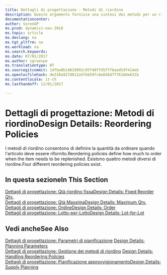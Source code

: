```yaml
---
title: Dettagli di progettazione - Metodi di riordino
description: Questo argomento fornisce una sintesi dei metodi per un rifornimento articoli.
documentationcenter: 
author: SorenGP
ms.prod: dynamics-nav-2018
ms.topic: article
ms.devlang: na
ms.tgt_pltfrm: na
ms.workload: na
ms.search.keywords: 
ms.date: 07/01/2017
ms.author: sgroespe
ms.translationtype: HT
ms.sourcegitcommit: 1dfba8b14019991c95f40ffd5f7fbaed5df414eb
ms.openlocfilehash: de318a927d012a5fbb59fc6e656d7f7610de631b
ms.contentlocale: it-ch
ms.lasthandoff: 12/01/2017

---
```

# <a name="design-details-reordering-policies"></a><span data-ttu-id="746f2-103">Dettagli di progettazione: Metodi di riordino</span><span class="sxs-lookup"><span data-stu-id="746f2-103">Design Details: Reordering Policies</span></span>
<span data-ttu-id="746f2-104">I metodi di riordino consentono di definire la quantità da ordinare quando l'articolo deve essere rifornito.</span><span class="sxs-lookup"><span data-stu-id="746f2-104">Reordering policies define how much to order when the item needs to be replenished.</span></span> <span data-ttu-id="746f2-105">Esistono quattro metodi diversi di riordine.</span><span class="sxs-lookup"><span data-stu-id="746f2-105">Four different reordering policies exist.</span></span>  

## <a name="in-this-section"></a><span data-ttu-id="746f2-106">In questa sezione</span><span class="sxs-lookup"><span data-stu-id="746f2-106">In This Section</span></span>  
[<span data-ttu-id="746f2-107">Dettagli di progettazione: Qtà riordino fissa</span><span class="sxs-lookup"><span data-stu-id="746f2-107">Design Details: Fixed Reorder Qty.</span></span>](design-details-fixed-reorder-qty.md)  
[<span data-ttu-id="746f2-108">Dettagli di progettazione: Qtà Massima</span><span class="sxs-lookup"><span data-stu-id="746f2-108">Design Details: Maximum Qty.</span></span>](design-details-maximum-qty.md)  
[<span data-ttu-id="746f2-109">Dettagli di progettazione: Ordine</span><span class="sxs-lookup"><span data-stu-id="746f2-109">Design Details: Order</span></span>](design-details-order.md)  
[<span data-ttu-id="746f2-110">Dettagli di progettazione: Lotto-per-Lotto</span><span class="sxs-lookup"><span data-stu-id="746f2-110">Design Details: Lot-for-Lot</span></span>](design-details-lot-for-lot.md)  

## <a name="see-also"></a><span data-ttu-id="746f2-111">Vedi anche</span><span class="sxs-lookup"><span data-stu-id="746f2-111">See Also</span></span>  
<span data-ttu-id="746f2-112">[Dettagli di progettazione: Parametri di pianificazione](design-details-planning-parameters.md) </span><span class="sxs-lookup"><span data-stu-id="746f2-112">[Design Details: Planning Parameters](design-details-planning-parameters.md) </span></span>  
<span data-ttu-id="746f2-113">[Dettagli di progettazione: Gestione dei metodi di riordino](design-details-handling-reordering-policies.md) </span><span class="sxs-lookup"><span data-stu-id="746f2-113">[Design Details: Handling Reordering Policies](design-details-handling-reordering-policies.md) </span></span>  
[<span data-ttu-id="746f2-114">Dettagli di progettazione: Pianificazione approvvigionamento</span><span class="sxs-lookup"><span data-stu-id="746f2-114">Design Details: Supply Planning</span></span>](design-details-supply-planning.md)

